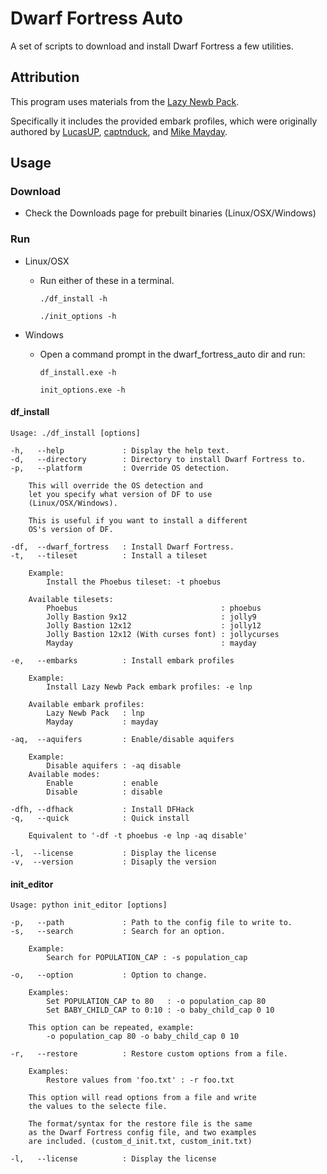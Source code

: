 Dwarf Fortress Auto
===================

A set of scripts to download and install Dwarf Fortress a few utilities.

## Attribution

This program uses materials from the
[Lazy Newb Pack](http://www.bay12forums.com/smf/index.php?topic=59026.0).

Specifically it includes the provided embark profiles, which
were originally authored by
[LucasUP](http://www.funkybomp.com/),
[captnduck](https://www.youtube.com/user/captnduck), and
[Mike Mayday](http://mayday.w.staszic.waw.pl/df.php).


## Usage
### Download

- Check the Downloads page for prebuilt binaries (Linux/OSX/Windows)

### Run

- Linux/OSX
    - Run either of these in a terminal.

        `./df_install -h`

        `./init_options -h`

- Windows
    - Open a command prompt in the dwarf_fortress_auto dir and run:

        `df_install.exe -h`

        `init_options.exe -h`

#### df\_install

    Usage: ./df_install [options]

    -h,   --help             : Display the help text.
    -d,   --directory        : Directory to install Dwarf Fortress to.
    -p,   --platform         : Override OS detection.

        This will override the OS detection and
        let you specify what version of DF to use
        (Linux/OSX/Windows).

        This is useful if you want to install a different
        OS's version of DF.

    -df,  --dwarf_fortress   : Install Dwarf Fortress.
    -t,   --tileset          : Install a tileset

        Example:
            Install the Phoebus tileset: -t phoebus

        Available tilesets:
            Phoebus                                : phoebus
            Jolly Bastion 9x12                     : jolly9
            Jolly Bastion 12x12                    : jolly12
            Jolly Bastion 12x12 (With curses font) : jollycurses
            Mayday                                 : mayday

    -e,   --embarks          : Install embark profiles

        Example:
            Install Lazy Newb Pack embark profiles: -e lnp

        Available embark profiles:
            Lazy Newb Pack   : lnp
            Mayday           : mayday

    -aq,  --aquifers         : Enable/disable aquifers

        Example:
            Disable aquifers : -aq disable
        Available modes:
            Enable           : enable
            Disable          : disable

    -dfh, --dfhack           : Install DFHack
    -q,   --quick            : Quick install

        Equivalent to '-df -t phoebus -e lnp -aq disable'

    -l,  --license           : Display the license
    -v,  --version           : Disaply the version


#### init\_editor
    Usage: python init_editor [options]

    -p,   --path             : Path to the config file to write to.
    -s,   --search           : Search for an option.

        Example:
            Search for POPULATION_CAP : -s population_cap

    -o,   --option           : Option to change.

        Examples:
            Set POPULATION_CAP to 80   : -o population_cap 80
            Set BABY_CHILD_CAP to 0:10 : -o baby_child_cap 0 10

        This option can be repeated, example:
            -o population_cap 80 -o baby_child_cap 0 10

    -r,   --restore          : Restore custom options from a file.

        Examples:
            Restore values from 'foo.txt' : -r foo.txt

        This option will read options from a file and write
        the values to the selecte file.

        The format/syntax for the restore file is the same
        as the Dwarf Fortress config file, and two examples
        are included. (custom_d_init.txt, custom_init.txt)

    -l,   --license          : Display the license
